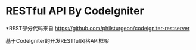 RESTful API By CodeIgniter
======================

*REST部分代码来自 <https://github.com/philsturgeon/codeigniter-restserver>

基于CodeIgniter的开发RESTful风格API框架
